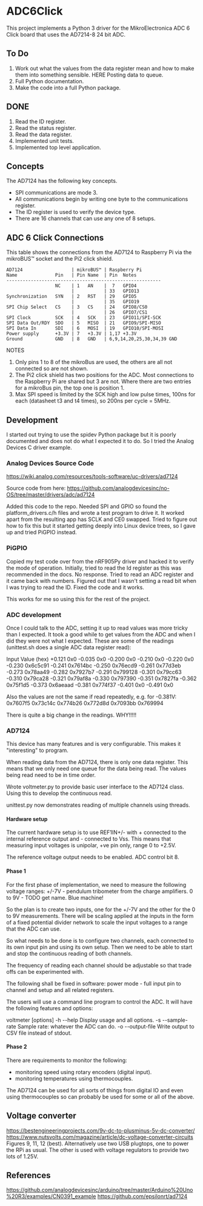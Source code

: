 # ADC6Click

This project implements a Python 3 driver for the MikroElectronica ADC 6 Click
board that uses the AD7214-8 24 bit ADC.

## To Do

1. Work out what the values from the data register mean and how to make them into something sensible.
HERE Posting data to queue.
1. Full Python documentation.
1. Make the code into a full Python package.

## DONE

1. Read the ID register.
1. Read the status register.
1. Read the data register.
1. Implemented unit tests.
1. Implemented top level application.

## Concepts
The AD7124 has the following key concepts.

* SPI communications are mode 3.
* All communications begin by writing one byte to the communications
register.
* The ID register is used to verify the device type.
* There are 16 channels that can use any one of 8 setups.


## ADC 6 Click Connections

This table shows the connections from the AD7124 to Raspberry Pi via the
mikroBUS™ socket and the Pi2 click shield.

    AD7124                  | mikroBUS™ | Raspberry Pi
    Name              Pin   | Pin Name  | Pin  Notes
    ---------------------------------------------------------
                      NC    | 1   AN    |  7   GPIO4
                            |           | 33   GPIO13
    Synchronization   SYN   | 2   RST   | 29   GPIO5
                            |           | 35   GPIO19
    SPI Chip Select   CS    | 3   CS    | 24   GPIO8/CS0
                            |           | 26   GPIO7/CS1
    SPI Clock         SCK   | 4   SCK   | 23   GPIO11/SPI-SCK
    SPI Data Out/RDY  SDO   | 5   MISO  | 21   GPIO9/SPI-MISO
    SPI Data In       SDI   | 6   MOSI  | 19   GPIO10/SPI-MOSI
    Power supply      +3.3V | 7   +3.3V | 1,17 +3.3V
    Ground            GND   | 8   GND   | 6,9,14,20,25,30,34,39 GND

NOTES

1. Only pins 1 to 8 of the mikroBus are used, the others are all not
connected so are not shown.
1. The Pi2 click shield has two positions for the ADC.  Most connections
to the Raspberry Pi are shared but 3 are not.  Where there are two
entries for a mikroBus pin, the top one is position 1.
1. Max SPI speed is limited by the SCK high and low pulse times, 100ns
for each (datasheet t3 and t4 times), so 200ns per cycle = 5MHz.

## Development

I started out trying to use the spidev Python package but it is poorly
documented and does not do what I expected it to do.  So I tried the Analog
Devices C driver example.

### Analog Devices Source Code

https://wiki.analog.com/resources/tools-software/uc-drivers/ad7124

Source code from here:
https://github.com/analogdevicesinc/no-OS/tree/master/drivers/adc/ad7124

Added this code to the repo.  Needed SPI and GPIO so found the
platform_drivers.c/h files and wrote a test program to drive it.  It worked
apart from the resulting app has SCLK and CE0 swapped.  Tried to figure out how
to fix this but it started getting deeply into Linux device trees, so I gave up
and tried PiGPIO instead.

### PiGPIO

Copied my test code over from the nRF905Py driver and hacked it to verify the
mode of operation.  Initially, tried to read the Id register as this was
recommended in the docs.  No response.  Tried to read an ADC register and it
came back with numbers.  Figured out that I wasn't setting a read bit when I was
trying to read the ID.  Fixed the code and it works.

This works for me so using this for the rest of the project.

### ADC development

Once I could talk to the ADC, setting it up to read values was more tricky than
I expected.  It took a good while to get values from the ADC and when I did they
were not what I expected.  These are some of the readings (unittest.sh does a
single ADC data register read):

Input   Value (hex)
+0.121  0x0
-0.035  0x0
-0.200  0x0
-0.210  0x0
-0.220  0x0
-0.230  0x6c5c91
-0.241  0x7614bc
-0.250  0x76ecd9
-0.261  0x77d3eb
-0.273  0x78aa49
-0.282  0x7927b7
-0.291  0x799128
-0.301  0x79cc63
-0.310  0x79ca28
-0.321  0x79af8a
-0.330  0x797390
-0.351  0x7827fa
-0.362  0x75f1d5
-0.373  0x6aeaad
-0.381  0x774f37
-0.401  0x0
-0.491  0x0

Also the values are not the same if read repeatedly, e.g. for -0.381V:
0x7607f5
0x73c14c
0x774b26
0x772d8d
0x7093bb
0x769994

There is quite a big change in the readings.  WHY!!!!!

### AD7124

This device has many features and is very configurable.  This makes it
"interesting" to program.

When reading data from the AD7124, there is only one data register. This means
that we only need one queue for the data being read.  The values being read
need to be in time order.


Wrote voltmeter.py to provide basic user interface to the AD7124 class.
Using this to develop the continuous read.

unittest.py now demonstrates reading of multiple channels using threads.

#### Hardware setup

The current hardware setup is to use REF1IN+/- with + connected to the
internal reference output and - connected to Vss.  This means that measuring
input voltages is unipolar, +ve pin only, range 0 to +2.5V.

The reference voltage output needs to be enabled. ADC control bit 8.



#### Phase 1

For the first phase of implementation, we need to measure the following voltage
ranges:
    +/-7V - pendulum tribometer from the charge amplifiers.
    0 to 9V - TODO get name. Blue machine!

So the plan is to create two inputs, one for the +/-7V and the other for the
0 to 9V measurements.  There will be scaling applied at the inputs in the form
of a fixed potential divider network to scale the input voltages to a range
that the ADC can use.

So what needs to be done is to configure two channels, each connected to
its own input pin and using its own setup.  Then we need to be able to start
and stop the continuous reading of both channels.

The frequency of reading each channel should be adjustable so that trade offs
can be experimented with.

The following shall be fixed in software:
 power mode - full
 input pin to channel and setup and all related registers.

The users will use a command line program to control the ADC. It will have the
following features and options:

voltmeter \[options\]
-h  --help          Display usage and all options.
-s  --sample-rate   Sample rate: whatever the ADC can do.
-o  --output-file   Write output to CSV file instead of stdout.

#### Phase 2

There are requirements to monitor the following:
 - monitoring speed using rotary encoders (digital input).
 - monitoring temperatures using thermocouples.

The AD7124 can be used for all sorts of things from digital IO and even using
thermocouples so can probably be used for some or all of the above.

## Voltage converter

https://bestengineeringprojects.com/9v-dc-to-plusminus-5v-dc-converter/
https://www.nutsvolts.com/magazine/article/dc-voltage-converter-circuits
Figures 9, 11, 12 (best).
Alternatively use two USB plugtops, one to power the RPi as usual.  The other
is used with voltage regulators to provide two lots of 1.25V.


## References
https://github.com/analogdevicesinc/arduino/tree/master/Arduino%20Uno%20R3/examples/CN0391_example
https://github.com/epsilonrt/ad7124
